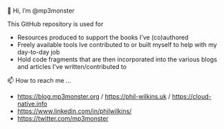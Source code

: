 👋 Hi, I’m @mp3monster

This GitHub repository is used for 
- Resources produced to support the books I've (co)authored
- Freely available tools Ive contributed to or built myself to help with my day-to-day job
- Hold code fragments that are then incorporated into the various blogs and articles I've written/contributed to

📫 How to reach me ...
- https://blog.mp3monster.org / https://phil-wilkins.uk / https://cloud-native.info 
- https://www.linkedin.com/in/philwilkins/
- https://twitter.com/mp3monster

<!---
mp3monster/mp3monster is a ✨ special ✨ repository because its `README.md` (this file) appears on your GitHub profile.
You can click the Preview link to take a look at your changes.
--->
